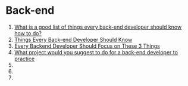 # Back-end

1. [What is a good list of things every back-end developer should know how to do?](http://www.quora.com/What-is-a-good-list-of-things-every-back-end-developer-should-know-how-to-do)
1. [Things Every Back-end Developer Should Know](http://www.topchart.io/lists/things-every-back-end-developer-should-know)
1. [Every Backend Developer Should Focus on These 3 Things](http://www.syncano.com/every-backend-developer-should-focus-on-these-3-things/)
1. [What project would you suggest to do for a back-end developer to practice](http://www.quora.com/What-project-would-you-suggest-to-do-for-a-back-end-developer-to-practice)
1. []()
1. []()
1. []()
